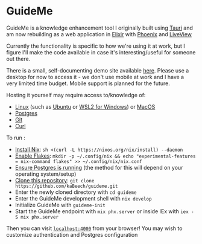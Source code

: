 # GuideMe

GuideMe is a knowledge enhancement tool I originally built using
[Tauri](https://tauri.app/) and am now rebuilding as a web application in
[Elixir](https://elixir-lang.org/) with
[Phoenix](https://phoenixframework.org/) and
[LiveView](https://github.com/phoenixframework/phoenix_live_view)

Currently the functionality is specific to how we're using it at work, but I
figure I'll make the code available in case it's interesting/useful for someone
out there.

There is a small, self-documenting demo site available
[here](https://guideme-demo.gigalixirapp.com/). Please use a desktop for now to
access it - we don't use mobile at work and I have a very limited time budget.
Mobile support is planned for the future.

Hosting it yourself may require access to/knowledge of: 

  * [Linux](https://linux.org/) (such as [Ubuntu](https://ubuntu.com/) or
    [WSL2 for Windows](https://learn.microsoft.com/en-us/windows/wsl/install))
    or [MacOS](https://www.apple.com/macos/)
  * [Postgres](https://postgresql.org/)
  * [Git](https://git-scm.com/)
  * [Curl](https://curl.se/)

To run :
  
  * [Install Nix](https://nixos.org/download/):
    `sh <(curl -L https://nixos.org/nix/install) --daemon`
  * [Enable Flakes](https://nixos.wiki/wiki/Flakes):
    `mkdir -p ~/.config/nix && echo "experimental-features = nix-command flakes" >> ~/.config/nix/nix.conf`
  * [Ensure Postgres is running](https://www.postgresql.org/docs/current/tutorial-start.html)
    (the method for this will depend on your operating system/setup)
  * [Clone this repository](https://docs.github.com/en/repositories/creating-and-managing-repositories/cloning-a-repository):
    `git clone https://github.com/kaBeech/guideme.git`
  * Enter the newly cloned directory with `cd guideme`
  * Enter the GuideMe development shell with `nix develop`
  * Initialize GuideMe with `guideme-init`
  * Start the GuideMe endpoint with `mix phx.server` or inside IEx with
    `iex -S mix phx.server`

Then you can visit [`localhost:4000`](http://localhost:4000) from your browser!
You may wish to customize authentication and Postgres configuration
